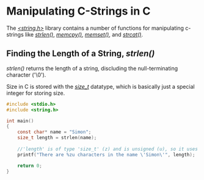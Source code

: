 # Manipulating C-Strings in C
The [_\<string.h\>_](https://www.tutorialspoint.com/c_standard_library/string_h.htm) library contains a number of functions for manipulating c-strings like [_strlen()_](https://www.tutorialspoint.com/c_standard_library/c_function_strlen.htm), [_memcpy()_](https://www.tutorialspoint.com/c_standard_library/c_function_memcpy.htm), [_memset()_](https://www.tutorialspoint.com/c_standard_library/c_function_memset.htm), and [_strcat()_](https://www.tutorialspoint.com/c_standard_library/c_function_strcat.htm).


## Finding the Length of a String, _strlen()_
_strlen()_ returns the length of a string, discluding the null-terminating character ('\0').

Size in C is stored with the [_size\_t_](https://www.geeksforgeeks.org/size_t-data-type-c-language/) datatype, which is basically just a special integer for storing size.
```C
#include <stdio.h>
#include <string.h>

int main()
{
    const char* name = "Simon";
    size_t length = strlen(name);
    
    //'length' is of type 'size_t' (z) and is unsigned (u), so it uses 'zu' as its format specifier
    printf("There are %zu characters in the name \'Simon\'", length);

    return 0;
}
```
